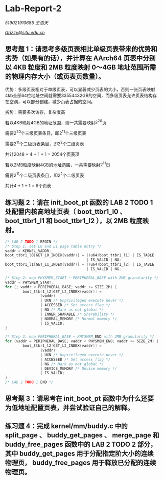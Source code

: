 # Lab-Report-2

*519021910685 王浩天*

*Grizzy@sjtu.edu.cn*

## 思考题 1：请思考多级⻚表相⽐单级⻚表带来的优势和劣势（如果有的话），并计算在 AArch64 ⻚表中分别以 4KB 粒度和 2MB 粒度映射 0～4GB 地址范围所需的物理内存⼤⼩（或⻚表⻚数量）。

优势：多级页表相对于单级页表，可以显著减少页表的大小，否则一张页表映射4kb全部64位地址空间就需要33554432GB的空间，而多级页表允许页表结构存在空洞，可以部分创建，减少页表占据的空间。

劣势：需要多次访存，复杂度高



若以4KB映射4GB的地址范围，则一共需要映射$2^{20}$页

需要$2^{20}$个三级页表条目，即$2^{11}$个三级页表

需要$2^{11}$个二级页表条目，即$2^2$个二级页表

共计2048 + 4 + 1 + 1 = 2054个页表项



若以2MB粒度映射4GB的地址范围，一共需要映射$2^{11}$页

需要$2^{11}$个二级页表条目，即$2^2$个二级页表

共计4 + 1 + 1 = 6个页表



## 练习题 2：请在 init_boot_pt 函数的 LAB 2 TODO 1 处配置内核⾼地址⻚表（ boot_ttbr1_l0 、 boot_ttbr1_l1 和 boot_ttbr1_l2 ），以 2MB 粒度映射。

```c
/* LAB 2 TODO 1 BEGIN */
/* Step 1: set L0 and L1 page table entry */
vaddr = KERNEL_VADDR;
boot_ttbr1_l0[GET_L0_INDEX(vaddr)] = ((u64)boot_ttbr1_l1) | IS_TABLE
                                     | IS_VALID | NG;
boot_ttbr1_l1[GET_L1_INDEX(vaddr)] = ((u64)boot_ttbr1_l2) | IS_TABLE
                                     | IS_VALID | NG;

/* Step 2: map PHYSMEM_START ~ PERIPHERAL_BASE with 2MB granularity */
vaddr = PHYSMEM_START;
for (; vaddr < PERIPHERAL_BASE; vaddr += SIZE_2M) {
        boot_ttbr1_l2[GET_L2_INDEX(vaddr)] =
                (vaddr)
                | UXN /* Unprivileged execute never */
                | ACCESSED /* Set access flag */
                | NG /* Mark as not global */
                | INNER_SHARABLE /* Sharebility */
                | NORMAL_MEMORY /* Normal memory */
                | IS_VALID;
}

/* Step 2: map PERIPHERAL_BASE ~ PHYSMEM_END with 2MB granularity */
for (vaddr = PERIPHERAL_BASE; vaddr < PHYSMEM_END; vaddr += SIZE_2M) {
        boot_ttbr1_l2[GET_L2_INDEX(vaddr)] =
                (vaddr)
                | UXN /* Unprivileged execute never */
                | ACCESSED /* Set access flag */
                | NG /* Mark as not global */
                | DEVICE_MEMORY /* Device memory */
                | IS_VALID;
}
/* LAB 2 TODO 1 END */
```



## 思考题 3：请思考在 init_boot_pt 函数中为什么还要为低地址配置⻚表，并尝试验证⾃⼰的解释。

## 练习题 4：完成 kernel/mm/buddy.c 中的 split_page 、 buddy_get_pages 、 merge_page 和buddy_free_pages 函数中的 LAB 2 TODO 2 部分，其中 buddy_get_pages ⽤于分配指定阶⼤⼩的连续物理⻚， buddy_free_pages ⽤于释放已分配的连续物理⻚。